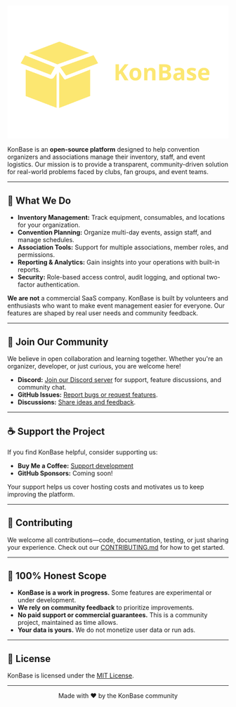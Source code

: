 ![KonBase: Supply Chain Management for Conventions](../profile/1.svg)

KonBase is an **open-source platform** designed to help convention organizers and associations manage their inventory, staff, and event logistics. Our mission is to provide a transparent, community-driven solution for real-world problems faced by clubs, fan groups, and event teams.

---

## 🚀 What We Do

- **Inventory Management:** Track equipment, consumables, and locations for your organization.
- **Convention Planning:** Organize multi-day events, assign staff, and manage schedules.
- **Association Tools:** Support for multiple associations, member roles, and permissions.
- **Reporting & Analytics:** Gain insights into your operations with built-in reports.
- **Security:** Role-based access control, audit logging, and optional two-factor authentication.

**We are not** a commercial SaaS company. KonBase is built by volunteers and enthusiasts who want to make event management easier for everyone. Our features are shaped by real user needs and community feedback.

---

## 💬 Join Our Community

We believe in open collaboration and learning together. Whether you're an organizer, developer, or just curious, you are welcome here!

- **Discord:** [Join our Discord server](https://discord.gg/wt6JYqBRzU) for support, feature discussions, and community chat.
- **GitHub Issues:** [Report bugs or request features](https://github.com/KonBase/konbase/issues).
- **Discussions:** [Share ideas and feedback](https://github.com/KonBase/konbase/discussions).

---

## ☕ Support the Project

If you find KonBase helpful, consider supporting us:

- **Buy Me a Coffee:** [Support development](https://www.buymeacoffee.com/konbase)
- **GitHub Sponsors:** Coming soon!

Your support helps us cover hosting costs and motivates us to keep improving the platform.

---

## 🤝 Contributing

We welcome all contributions—code, documentation, testing, or just sharing your experience. Check out our [CONTRIBUTING.md](https://github.com/KonBase/konbase/CONTRIBUTING.md) for how to get started.

---

## 📢 100% Honest Scope

- **KonBase is a work in progress.** Some features are experimental or under development.
- **We rely on community feedback** to prioritize improvements.
- **No paid support or commercial guarantees.** This is a community project, maintained as time allows.
- **Your data is yours.** We do not monetize user data or run ads.

---

## 📜 License

KonBase is licensed under the [MIT License](./LICENSE.md).

---

<p align="center">
  Made with ❤️ by the KonBase community
</p>
